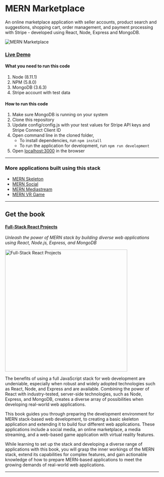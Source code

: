 # MERN Marketplace

An online marketplace application with seller accounts, product search and suggestions, shopping cart, order management, and payment processing with Stripe - developed using React, Node, Express and MongoDB.

![MERN Marketplace](https://s3.amazonaws.com/mernbook/git+/marketplace.png "MERN Marketplace")

### [Live Demo](http://marketplace.mernbook.com/ "MERN Marketplace")

#### What you need to run this code

1. Node (8.11.1)
2. NPM (5.8.0)
3. MongoDB (3.6.3)
4. Stripe account with test data

#### How to run this code

1. Make sure MongoDB is running on your system
2. Clone this repository
3. Update config/config.js with your test values for Stripe API keys and Stripe Connect Client ID
4. Open command line in the cloned folder,
   - To install dependencies, run `npm install`
   - To run the application for development, run `npm run development`
5. Open [localhost:3000](http://localhost:3000/) in the browser

---

### More applications built using this stack

- [MERN Skeleton](https://github.com/shamahoque/mern-skeleton)
- [MERN Social](https://github.com/shamahoque/mern-social)
- [MERN Mediastream](https://github.com/shamahoque/mern-mediastream)
- [MERN VR Game](https://github.com/shamahoque/mern-vrgame)

---

## Get the book

#### [Full-Stack React Projects](https://www.packtpub.com/web-development/full-stack-react-projects)

_Unleash the power of MERN stack by building diverse web applications using React, Node.js, Express, and MongoDB_

<a href="https://www.packtpub.com/web-development/full-stack-react-projects"><img src="https://s3.amazonaws.com/mernbook/git+/B09550_MockupSmall.png" align="center" width="400" alt="Full-Stack React Projects"></a>

The benefits of using a full JavaScript stack for web development are undeniable, especially when robust and widely adopted technologies such as React, Node, and Express and are available. Combining the power of React with industry-tested, server-side technologies, such as Node, Express, and MongoDB, creates a diverse array of possibilities when developing real-world web applications.

This book guides you through preparing the development environment for MERN stack-based web development, to creating a basic skeleton application and extending it to build four different web applications. These applications include a social media, an online marketplace, a media streaming, and a web-based game application with virtual reality features.

While learning to set up the stack and developing a diverse range of applications with this book, you will grasp the inner workings of the MERN stack, extend its capabilities for complex features, and gain actionable knowledge of how to prepare MERN-based applications to meet the growing demands of real-world web applications.

---
